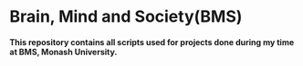 # Brain, Mind and Society(BMS)

#### This repository contains all scripts used for projects done during my time at BMS, Monash University.